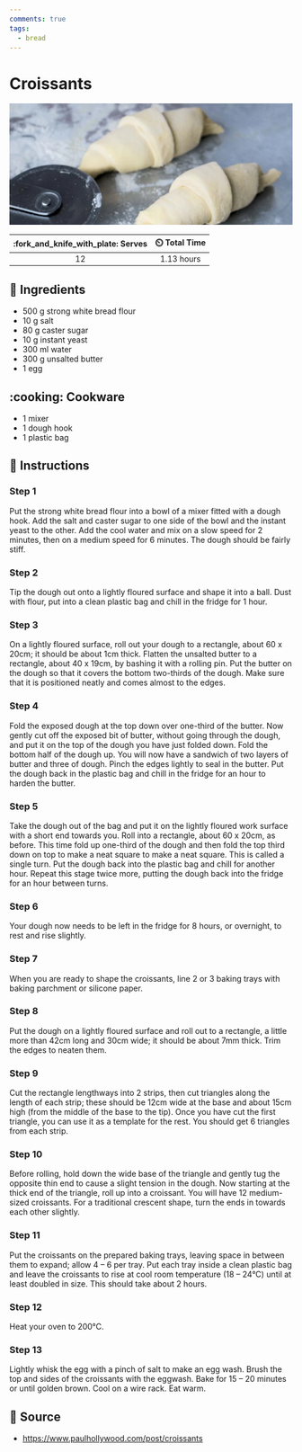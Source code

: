 ```yaml
---
comments: true
tags:
  - bread
---
```

# Croissants

![Croissants](../assets/images/croissants.png)

| :fork_and_knife_with_plate: Serves | :timer_clock: Total Time |
|:----------------------------------:|:-----------------------: |
| 12 | 1.13 hours |

## :salt: Ingredients

- 500 g strong white bread flour
- 10 g salt
- 80 g caster sugar
- 10 g instant yeast
- 300 ml water
- 300 g unsalted butter
- 1 egg

## :cooking: Cookware

- 1 mixer
- 1 dough hook
- 1 plastic bag

## :pencil: Instructions

### Step 1

Put the strong white bread flour into a bowl of a mixer fitted with a dough hook. Add the salt and caster sugar to one
side of the bowl and the instant yeast to the other. Add the cool water and mix on a slow speed for 2 minutes, then on a
medium speed for 6 minutes. The dough should be fairly stiff.

### Step 2

Tip the dough out onto a lightly floured surface and shape it into a ball. Dust with flour, put into a clean plastic bag
and chill in the fridge for 1 hour.

### Step 3

On a lightly floured surface, roll out your dough to a rectangle, about 60 x 20cm; it should be about 1cm thick. Flatten
the unsalted butter to a rectangle, about 40 x 19cm, by bashing it with a rolling pin. Put the butter on the dough so
that it covers the bottom two-thirds of the dough. Make sure that it is positioned neatly and comes almost to the edges.

### Step 4

Fold the exposed dough at the top down over one-third of the butter. Now gently cut off the exposed bit of butter,
without going through the dough, and put it on the top of the dough you have just folded down. Fold the bottom half of
the dough up. You will now have a sandwich of two layers of butter and three of dough. Pinch the edges lightly to seal
in the butter. Put the dough back in the plastic bag and chill in the fridge for an hour to harden the butter.

### Step 5

Take the dough out of the bag and put it on the lightly floured work surface with a short end towards you. Roll into a
rectangle, about 60 x 20cm, as before. This time fold up one-third of the dough and then fold the top third down on top
to make a neat square to make a neat square. This is called a single turn. Put the dough back into the plastic bag and
chill for another hour. Repeat this stage twice more, putting the dough back into the fridge for an hour between turns.

### Step 6

Your dough now needs to be left in the fridge for 8 hours, or overnight, to rest and rise slightly.

### Step 7

When you are ready to shape the croissants, line 2 or 3 baking trays with baking parchment or silicone paper.

### Step 8

Put the dough on a lightly floured surface and roll out to a rectangle, a little more than 42cm long and 30cm wide; it
should be about 7mm thick. Trim the edges to neaten them.

### Step 9

Cut the rectangle lengthways into 2 strips, then cut triangles along the length of each strip; these should be 12cm wide
at the base and about 15cm high (from the middle of the base to the tip). Once you have cut the first triangle, you can
use it as a template for the rest. You should get 6 triangles from each strip.

### Step 10

Before rolling, hold down the wide base of the triangle and gently tug the opposite thin end to cause a slight tension
in the dough. Now starting at the thick end of the triangle, roll up into a croissant. You will have 12 medium-sized
croissants. For a traditional crescent shape, turn the ends in towards each other slightly.

### Step 11

Put the croissants on the prepared baking trays, leaving space in between them to expand; allow 4 – 6 per tray. Put
each tray inside a clean plastic bag and leave the croissants to rise at cool room temperature (18 – 24°C) until at
least doubled in size. This should take about 2 hours.

### Step 12

Heat your oven to 200°C.

### Step 13

Lightly whisk the egg with a pinch of salt to make an egg wash. Brush the top and sides of the croissants with the
eggwash. Bake for 15 – 20 minutes or until golden brown. Cool on a wire rack. Eat warm.

## :link: Source

- <https://www.paulhollywood.com/post/croissants>
